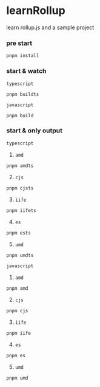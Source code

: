 # learnRollup
learn rollup.js and a sample project

### pre start

```shell
pnpm install
```

### start & watch

`typescript`
```shell
pnpm buildts
```

`javascript`
```shell
pnpm build
```

### start & only output

`typescript`
1. `amd`
```shell
pnpm amdts
```
2. `cjs`
```shell
pnpm cjsts
```
3. `iife`
```shell
pnpm iifets
```
4. `es`
```shell
pnpm ests
```
5. `umd`
```shell
pnpm umdts
```

`javascript`

1. `amd`
```shell
pnpm amd
```
2. `cjs`
```shell
pnpm cjs
```
3. `iife`
```shell
pnpm iife
```
4. `es`
```shell
pnpm es
```
5. `umd`
```shell
pnpm umd
```
